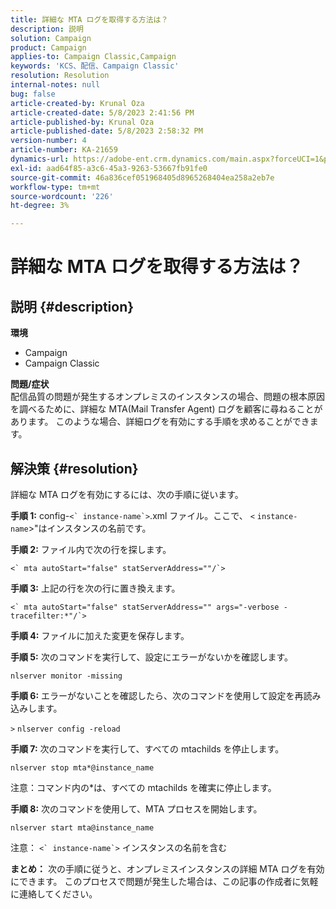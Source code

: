 ```yaml
---
title: 詳細な MTA ログを取得する方法は？
description: 説明
solution: Campaign
product: Campaign
applies-to: Campaign Classic,Campaign
keywords: 'KCS、配信、Campaign Classic'
resolution: Resolution
internal-notes: null
bug: false
article-created-by: Krunal Oza
article-created-date: 5/8/2023 2:41:56 PM
article-published-by: Krunal Oza
article-published-date: 5/8/2023 2:58:32 PM
version-number: 4
article-number: KA-21659
dynamics-url: https://adobe-ent.crm.dynamics.com/main.aspx?forceUCI=1&pagetype=entityrecord&etn=knowledgearticle&id=96c23f76-aeed-ed11-8849-6045bd006268
exl-id: aad64f85-a3c6-45a3-9263-53667fb91fe0
source-git-commit: 46a836cef051968405d8965268404ea258a2eb7e
workflow-type: tm+mt
source-wordcount: '226'
ht-degree: 3%

---
```


# 詳細な MTA ログを取得する方法は？

## 説明 {#description}

<b>環境</b>
- Campaign
- Campaign Classic



<b>問題/症状</b><br>配信品質の問題が発生するオンプレミスのインスタンスの場合、問題の根本原因を調べるために、詳細な MTA(Mail Transfer Agent) ログを顧客に尋ねることがあります。 このような場合、詳細ログを有効にする手順を求めることができます。
 

## 解決策 {#resolution}


詳細な MTA ログを有効にするには、次の手順に従います。

<b>手順 1:</b>
config-``<` instance-name`>``.xml ファイル。ここで、 `<` `instance-name`>&quot;はインスタンスの名前です。

<b>手順 2:</b>
ファイル内で次の行を探します。

``<` mta autoStart="false" statServerAddress=""/`>``

<b>手順 3:</b>
上記の行を次の行に置き換えます。

``<` mta autoStart="false" statServerAddress="" args="-verbose -tracefilter:*"/`>``

<b>手順 4:</b>
ファイルに加えた変更を保存します。

<b>手順 5:</b>
次のコマンドを実行して、設定にエラーがないかを確認します。

`nlserver monitor -missing`

<b>手順 6:</b>
エラーがないことを確認したら、次のコマンドを使用して設定を再読み込みします。

`>` `nlserver config -reload`

<b>手順 7:</b>
次のコマンドを実行して、すべての mtachilds を停止します。

`nlserver stop mta*@instance_name`

注意：コマンド内の\*は、すべての mtachilds を確実に停止します。

<b>手順 8:</b>
次のコマンドを使用して、MTA プロセスを開始します。

`nlserver start mta@instance_name`

注意： ``<` instance-name`>`` インスタンスの名前を含む

<b>まとめ：</b>
次の手順に従うと、オンプレミスインスタンスの詳細 MTA ログを有効にできます。 このプロセスで問題が発生した場合は、この記事の作成者に気軽に連絡してください。

